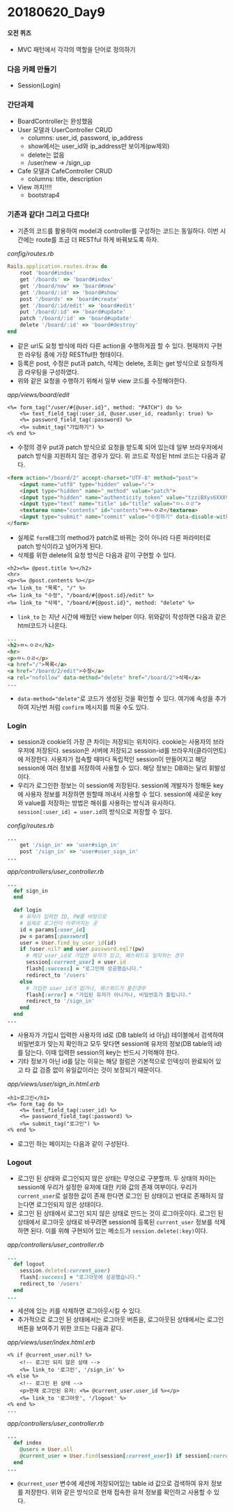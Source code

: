 # 20180620_Day9

#### 오전 퀴즈

- MVC 패턴에서 각각의 역할을 단어로 정의하기

### 다음 카페 만들기

- Session(Login)



### 간단과제

- BoardController는 완성했음
- User 모델과 UserController CRUD
  - columns: user_id, password, ip_address
  - show에서는 user_id와 ip_address만 보이게(pw제외)
  - delete는 없음
  - /user/new -> /sign_up
- Cafe 모델과 CafeController CRUD
  - columns: title, description
- View 까지!!!!
  - bootstrap4



### 기존과 같다! 그리고 다르다!

- 기존의 코드를 활용하여 model과 controller를 구성하는 코드는 동일하다. 이번 시간에는 route를 조금 더 RESTful 하게 바꿔보도록 하자.

*config/routes.rb*

```ruby
Rails.application.routes.draw do
    root 'board#index'
    get '/boards' => 'board#index' 
    get '/board/new' => 'board#new'
    get '/board/:id' => 'board#show'
    post '/boards' => 'board#create'
    get '/board/:id/edit' => 'board#edit'
    put '/board/:id' => 'board#update'
    patch '/board/:id' => 'board#update'
    delete '/board/:id' => 'board#destroy'
end
```

- 같은 url도 요청 방식에 따라 다른 action을 수행하게끔 할 수 있다. 현재까지 구현한 라우팅 중에 가장 RESTful한 형태이다. 
- 등록은 post, 수정은 put과 patch, 삭제는 delete, 조회는 get 방식으로 요청하게끔 라우팅을 구성하였다.
- 위와 같은 요청을 수행하기 위해서 일부 view 코드를 수정해야한다.

*app/views/board/edit*

```erb
<%= form_tag("/user/#{@user.id}", method: "PATCH") do %>
    <%= text_field_tag(:user_id, @user.user_id, readonly: true) %>
    <%= password_field_tag(:password) %>
    <%= submit_tag("가입하기") %>
<% end %>
```

- 수정의 경우 put과 patch 방식으로 요청을 받도록 되어 있는데 일부 브라우저에서 patch 방식을 지원하지 않는 경우가 있다. 위 코드로 작성된 html 코드는 다음과 같다.

```html
<form action="/board/2" accept-charset="UTF-8" method="post">
    <input name="utf8" type="hidden" value="✓">
    <input type="hidden" name="_method" value="patch">
    <input type="hidden" name="authenticity_token" value="tzziBXys6XXXVv6j/el+XNFK6uO8VbS0j75jtQWbV6k6DPD1pDq+N9QuLQjJz1myPudciv+wIThGU1uarbw1lA==">
    <input type="text" name="title" id="title" value="ㅁㄴㅇㄹ">
    <textarea name="contents" id="contents">ㅁㄴㅇㄹ</textarea>
    <input type="submit" name="commit" value="수정하기" data-disable-with="수정하기">
</form>
```

- 실제로 `form`태그의 method가 patch로 바뀌는 것이 아니라 다른 파라미터로 patch 방식이라고 넘어가게 된다.
- 삭제를 위한 delete의 요청 방식은 다음과 같이 구현할 수 있다.

```erb
<h2><%= @post.title %></h2>
<hr>
<p><%= @post.contents %></p>
<%= link_to "목록", "/" %>
<%= link_to "수정", "/board/#{@post.id}/edit" %>
<%= link_to "삭제", "/board/#{@post.id}", method: "delete" %>
```

- `link_to` 는 지난 시간에 배웠던 view helper 이다. 위와같이 작성하면 다음과 같은 html코드가 나온다.

```html
...
<h2>ㅁㄴㅇㄹ</h2>
<hr>
<p>ㅁㄴㅇㄹ</p>
<a href="/">목록</a>
<a href="/board/2/edit">수정</a>
<a rel="nofollow" data-method="delete" href="/board/2">삭제</a>
...
```

- `data-method="delete"`로 코드가 생성된 것을 확인할 수 있다. 여기에 속성을 추가하여 지난번 처럼 `confirm` 메시지를 띄울 수도 있다.



### Login

- session과 cookie의 가장 큰 차이는 저장되는 위치이다. cookie는 사용자의 브라우저에 저장된다. session은 서버에 저장되고 session-id를 브라우저(클라이언트)에 저장한다. 사용자가 접속할 때마다 독립적인 session이 만들어지고 해당 session에 여러 정보를 저장하여 사용할 수 있다. 해당 정보는 DB와는 달리 휘발성이다.
- 우리가 로그인한 정보는 이 session에 저장된다. session에 개발자가 정해둔 key에 사용자 정보를 저장하면 원할때 꺼내서 사용할 수 있다. session에 새로운 key와 value를 저장하는 방법은 해쉬를 사용하는 방식과 유사하다. `session[:user_id] = user.id`의 방식으로 저장할 수 있다.

*config/routes.rb*

```ruby
...
	get '/sign_in' => 'user#sign_in'
    post '/sign_in' => 'user#user_sign_in'
...
```

*app/controllers/user_controller.rb*

```ruby
...
  def sign_in
  end
  
  def login
    # 유저가 입력한 ID, PW를 바탕으로
    # 실제로 로그인이 이루어지는 곳
    id = params[:user_id]
    pw = params[:password]
    user = User.find_by_user_id(id)
    if !user.nil? and user.password.eql?(pw)
      # 해당 user_id로 가입한 유저가 있고, 패스워드도 일치하는 경우
      session[:current_user] = user.id
      flash[:success] = "로그인에 성공했습니다."
      redirect_to '/users'
    else
      # 가입한 user_id가 없거나, 패스워드가 틀린경우
      flash[:error] = "가입된 유저가 아니거나, 비밀번호가 틀립니다."
      redirect_to '/sign_in'
    end
  end
...
```

- 사용자가 가입시 입력한 사용자의 id로 (DB table의 id 아님) 테이블에서 검색하여 비밀번호가 맞는지 확인하고 모두 맞다면 session에 유저의 정보(DB table의 id)를 담는다. 이때 입력한 session의 key는 반드시 기억해야 한다.
- 기타 정보가 아닌 id를 담는 이유는 해당 컬럼은 기본적으로 인덱싱이 완료되어 있고 타 값 검증 없이 유일값이라는 것이 보장되기 때문이다.

*app/views/user/sign_in.html.erb*

```erb
<h1>로그인</h1>
<%= form_tag do %>
    <%= text_field_tag(:user_id) %>
    <%= password_field_tag(:password) %>
    <%= submit_tag("로그인") %>
<% end %>
```

- 로그인 하는 페이지는 다음과 같이 구성된다.



### Logout

- 로그인 된 상태와 로그인되지 않은 상태는 무엇으로 구분할까. 두 상태의 차이는 session에 우리가 설정한 유저에 대한 키와 값의 존재 여부이다. 우리가 `current_user`로 설정한 값이 존재 한다면 로그인 된 상태이고 반대로 존재하지 않는다면 로그인되지 않은 상태이다.
- 로그인 된 상태에서 로그인 되지 않은 상태로 만드는 것이 로그아웃이다. 로그인 된 상태에서 로그아웃 상태로 바꾸려면 session에 등록된 `current_user` 정보를 삭제하면 된다. 이를 위해 구현되어 있는 메소드가 `session.delete(:key)`이다.

*app/controllers/user_controller.rb*

```ruby
...
  def logout
    session.delete(:current_user)
    flash[:success] = "로그아웃에 성공했습니다."
    redirect_to '/users'
  end
...
```

- 세션에 있는 키를 삭제하면 로그아웃시킬 수 있다.
- 추가적으로 로그인 된 상태에서는 로그아웃 버튼을, 로그아웃된 상태에서는 로그인 버튼을 보여주기 위한 코드는 다음과 같다.

*app/views/user/index.html.erb*

```erb
<% if @current_user.nil? %>
    <!-- 로그인 되지 않은 상태 -->
    <%= link_to '로그인', '/sign_in' %>
<% else %>
    <!-- 로그인 된 상태 -->
    <p>현재 로그인된 유저: <%= @current_user.user_id %></p>
    <%= link_to '로그아웃', '/logout' %>
<% end %>
...
```

*app/controllers/user_controller.rb*

```ruby
...  
  def index
    @users = User.all
    @current_user = User.find(session[:current_user]) if session[:current_user]
  end
...
```

- `@current_user` 변수에 세션에 저장되어있는 table id 값으로 검색하여 유저 정보를 저장한다. 위와 같은 방식으로 현재 접속한 유저 정보를 확인하고 사용할 수 있다.